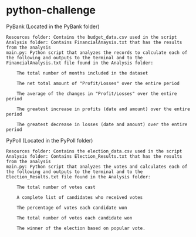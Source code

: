 # python-challenge
PyBank (Located in the PyBank folder)

    Resources folder: Contains the budget_data.csv used in the script
    Analysis folder: Contains FinancialAnaysis.txt that has the results from the analysis
    main.py: Python script that analyzes the records to calculate each of the following and outputs to the terminal and to the FinancialAnalysis.txt file found in the Analysis folder:

        The total number of months included in the dataset

        The net total amount of "Profit/Losses" over the entire period

        The average of the changes in "Profit/Losses" over the entire period

        The greatest increase in profits (date and amount) over the entire period

        The greatest decrease in losses (date and amount) over the entire period

PyPoll (Located in the PyPoll folder)

    Resources folder: Contains the election_data.csv used in the script
    Analysis folder: Contains Election_Results.txt that has the results from the analysis
    main.py: Python script that analyzes the votes and calculates each of the following and outputs to the terminal and to the Election_Results.txt file found in the Analysis folder:

        The total number of votes cast

        A complete list of candidates who received votes

        The percentage of votes each candidate won

        The total number of votes each candidate won

        The winner of the election based on popular vote.

